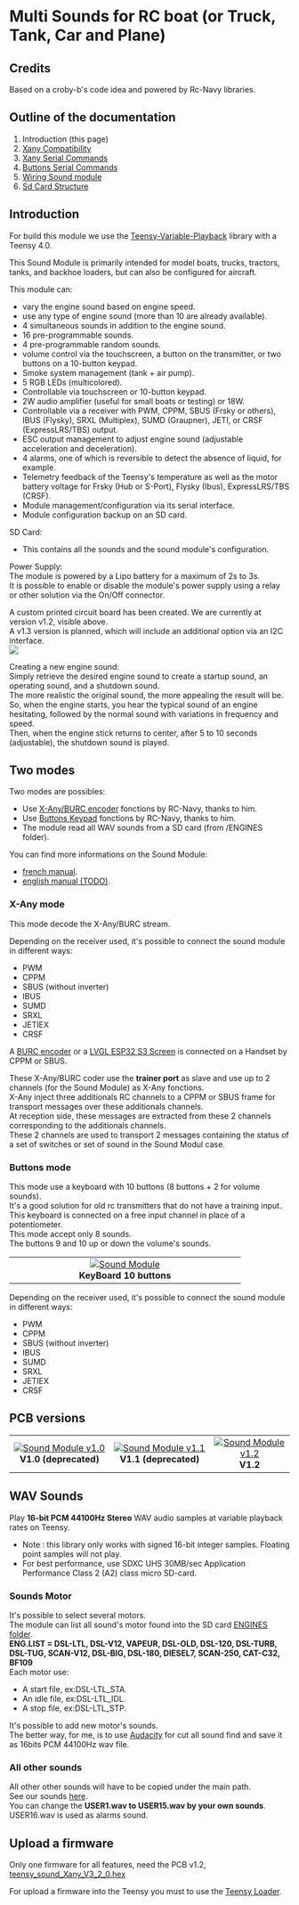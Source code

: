 # Multi Sounds for RC boat (or Truck, Tank, Car and Plane)

## Credits
Based on a croby-b's code idea and powered by Rc-Navy libraries.  

## Outline of the documentation
1. Introduction (this page)
1. [Xany Compatibility](Xany_Compatibility.md)
1. [Xany Serial Commands](Xany_Mode.md)
1. [Buttons Serial Commands](Buttons_Mode.md)
1. [Wiring Sound module](Wiring_Module.md)
1. [Sd Card Structure](SD_Card_Structure.md)

## Introduction
For build this module we use the [Teensy-Variable-Playback](https://github.com/newdigate/teensy-variable-playback) library with a Teensy 4.0.  

This Sound Module is primarily intended for model boats, trucks, tractors, tanks, and backhoe loaders, but can also be configured for aircraft.  

This module can:  
- vary the engine sound based on engine speed.  
- use any type of engine sound (more than 10 are already available).  
- 4 simultaneous sounds in addition to the engine sound.  
- 16 pre-programmable sounds.  
- 4 pre-programmable random sounds.  
- volume control via the touchscreen, a button on the transmitter, or two buttons on a 10-button keypad.  
- Smoke system management (tank + air pump).  
- 5 RGB LEDs (multicolored).  
- Controllable via touchscreen or 10-button keypad.  
- 2W audio amplifier (useful for small boats or testing) or 18W.  
- Controllable via a receiver with PWM, CPPM, SBUS (Frsky or others), IBUS (Flysky), SRXL (Multiplex), SUMD (Graupner), JETI, or CRSF (ExpressLRS/TBS) output.  
- ESC output management to adjust engine sound (adjustable acceleration and deceleration).  
- 4 alarms, one of which is reversible to detect the absence of liquid, for example.  
- Telemetry feedback of the Teensy's temperature as well as the motor battery voltage for Frsky (Hub or S-Port), Flysky (Ibus), ExpressLRS/TBS (CRSF).  
- Module management/configuration via its serial interface.  
- Module configuration backup on an SD card.  

SD Card:  
- This contains all the sounds and the sound module's configuration.  

Power Supply:  
The module is powered by a Lipo battery for a maximum of 2s to 3s.  
It is possible to enable or disable the module's power supply using a relay or other solution via the On/Off connector.  

A custom printed circuit board has been created. We are currently at version v1.2, visible above.  
A v1.3 version is planned, which will include an additional option via an I2C interface.  
![](https://github.com/pierrotm777/SoundModule_Teensy4.0-version/blob/main/ampli18w.jpg)  


Creating a new engine sound:  
Simply retrieve the desired engine sound to create a startup sound, an operating sound, and a shutdown sound.  
The more realistic the original sound, the more appealing the result will be.  
So, when the engine starts, you hear the typical sound of an engine hesitating, followed by the normal sound with variations in frequency and speed.  
Then, when the engine stick returns to center, after 5 to 10 seconds (adjustable), the shutdown sound is played.  


## Two modes
Two modes are possibles:
- Use [X-Any/BURC encoder](https://p-loussouarn-free-fr.translate.goog/arduino/exemple/RCUL/RCUL.html?_x_tr_sch=http&_x_tr_sl=auto&_x_tr_tl=en&_x_tr_hl=en) fonctions by RC-Navy, thanks to him.  
- Use [Buttons Keypad](http://p.loussouarn.free.fr/projet/MS8-V2/MS8-V2.html#Keyboard) fonctions by RC-Navy, thanks to him.  
- The module read all WAV sounds from a SD card (from /ENGINES folder).  

You can find more informations on the Sound Module:
- [french manual](https://github.com/pierrotm777/SoundModule_Teensy4.0-version/blob/main/Module_Son_Manuel_Utilisateur.pdf).  
- [english manual (TODO)](https://github.com/pierrotm777/SoundModule_Teensy4.0-version/blob/main/Module_Son_Manuel_Utilisateur.pdf).    


### X-Any mode
This mode decode the X-Any/BURC stream.  

Depending on the receiver used, it's possible to connect the sound module in different ways:  
- PWM  
- CPPM  
- SBUS (without inverter)  
- IBUS  
- SUMD  
- SRXL  
- JETIEX  
- CRSF  

A [BURC encoder](https://github.com/pierrotm777/BURC_Encoder) or a [LVGL ESP32 S3 Screen](https://github.com/pierrotm777/ESP32-BURC-Screen) is connected on a Handset by CPPM or SBUS.     

These X-Any/BURC coder use the **trainer port** as slave and use up to 2 channels (for the Sound Module) as X-Any fonctions.  
X-Any inject three additionals RC channels to a CPPM or SBUS frame for transport messages over these additionals channels.  
At reception side, these messages are extracted from these 2 channels corresponding to the additionals channels.  
These 2 channels are used to transport 2 messages containing the status of a set of switches or set of sound in the Sound Modul case.  

### Buttons mode
This mode use a keyboard with 10 buttons (8 buttons + 2 for volume sounds).  
It's a good solution for old rc transmitters that do not have a training input.  
This keyboard is connected on a free input channel in place of a potentiometer.  
This mode accept only 8 sounds.  
The buttons 9 and 10 up or down the volume's sounds.  

<table cellspacing=0>
  <tr>
    <td align=center width=400><a href="https://github.com/pierrotm777/SoundModule_Teensy4.0-version/blob/main/10ButtonsKeyboard.md"><img src="https://github.com/pierrotm777/SoundModule_Teensy4.0-version/blob/main/10buttons_sch.png" border="0" name="submit" title="Sound Module" alt="Sound Module"/></a><br><b>KeyBoard 10 buttons</td>
  </tr>
</table>

Depending on the receiver used, it's possible to connect the sound module in different ways:  
- PWM  
- CPPM  
- SBUS (without inverter)  
- IBUS  
- SUMD  
- SRXL  
- JETIEX  
- CRSF  



## PCB versions
<table cellspacing=0>
  <tr>
    <td align=center width=400><a href="https://github.com/pierrotm777/SoundModule_Teensy4.0-version/tree/main/Hardware/V1.0/README.md"><img src="https://github.com/pierrotm777/SoundModule_Teensy4.0-version/blob/main/Hardware/V1.0/Sound_Myca_Teensy-Top3d_v1.0.png" border="0" name="submit" title="Sound Module" alt="Sound Module v1.0"/></a><br><b>V1.0 (deprecated)</td>
    <td align=center width=400><a href="https://github.com/pierrotm777/SoundModule_Teensy4.0-version/tree/main/Hardware/V1.1/README.md"><img src="https://github.com/pierrotm777/SoundModule_Teensy4.0-version/blob/main/Hardware/V1.1/Sound_Myca_Teensy_Top_v1.1.png" border="0" name="submit" title="Sound Module" alt="Sound Module v1.1"/></a><br><b>V1.1 (deprecated)</td>
    <td align=center width=400><a href="https://github.com/pierrotm777/SoundModule_Teensy4.0-version/tree/main/Hardware/V1.2/README.md"><img src="https://github.com/pierrotm777/SoundModule_Teensy4.0-version/blob/main/Hardware/V1.2/Sound_Myca_Teensy_Top_v1.2.png" border="0" name="submit" title="Sound Module" alt="Sound Module v1.2"/></a><br><b>V1.2</td>
  </tr>
</table>

## WAV Sounds
Play **16-bit PCM 44100Hz Stereo** WAV audio samples at variable playback rates on Teensy.  
- Note : this library only works with signed 16-bit integer samples. Floating point samples will not play.  
- For best performance, use SDXC UHS 30MB/sec Application Performance Class 2 (A2) class micro SD-card.  

### Sounds Motor
It's possible to select several motors.  
The module can list all sound's motor found into the SD card [ENGINES folder](https://github.com/pierrotm777/SoundModule_Teensy4.0-version/tree/main/SD_Wav_Files/ENGINES).  
**ENG.LIST = DSL-LTL, DSL-V12, VAPEUR, DSL-OLD, DSL-120, DSL-TURB, DSL-TUG, SCAN-V12, DSL-BIG, DSL-180, DIESEL7, SCAN-250, CAT-C32, BF109**  
Each motor use:  
- A start file, ex:DSL-LTL_STA.  
- An idle file, ex:DSL-LTL_IDL.  
- A stop file, ex:DSL-LTL_STP.  

It's possible to add new motor's sounds.  
The better way, for me, is to use [Audacity](https://www.audacityteam.org) for cut all sound find and save it as 16bits PCM 44100Hz wav file.  

### All other sounds
All other other sounds will have to be copied under the main path.  
See our sounds [here](https://github.com/pierrotm777/SoundModule_Teensy4.0-version/tree/main/SD_Wav_Files).  
You can change the **USER1.wav to USER15.wav by your own sounds**.  
USER16.wav is used as alarms sound.  

## Upload a firmware
Only one firmware for all features, need the PCB v1.2, [teensy_sound_Xany_V3_2_0.hex](https://github.com/pierrotm777/SoundModule_Teensy4.0-version/blob/main/Firmware/teensy_sound_Xany_V3_2_0.hex)

For upload a firmware into the Teensy you must to use the [Teensy Loader](https://github.com/pierrotm777/SoundModule_Teensy4.0-version/tree/main/Firmware/Teensy_Uploader.zip).  

